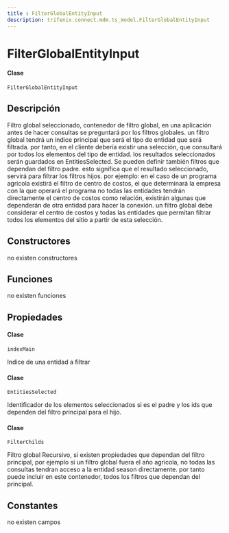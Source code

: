 ```yaml
---
title : FilterGlobalEntityInput
description: trifenix.connect.mdm.ts_model.FilterGlobalEntityInput
---
```


# FilterGlobalEntityInput

<CodeBlock slots = 'heading, code' repeat = '1' languages = 'C#' />

#### Clase
```
FilterGlobalEntityInput
```

## Descripción
Filtro global seleccionado, contenedor de filtro global, en una aplicación antes de hacer consultas se preguntará por los filtros globales.
un filtro global tendrá un índice principal que será el tipo de entidad que será filtrada.
por tanto, en el cliente debería existir una selección, que consultará por todos los elementos del tipo de entidad.
los resultados seleccionados serán guardados en EntitiesSelected.
Se pueden definir también filtros que dependan del filtro padre.
esto significa que el resultado seleccionado, servirá para filtrar los filtros hijos.
por ejemplo:
en el caso de un programa agricola existirá el filtro de centro de costos, el que determinará la empresa con la que operará el programa
no todas las entidades tendrán directamente el centro de costos como relación, existirán algunas que dependerán de otra entidad para hacer la conexión.
un filtro global debe considerar el centro de costos y todas las entidades que permitan filtrar todos los elementos del sitio a partir de esta selección.
## Constructores

no existen constructores


## Funciones

no existen funciones

## Propiedades


<CodeBlock slots = 'heading, code' repeat = '1' languages = 'C#' />

#### Clase
```
indexMain
```


Indice de una entidad a filtrar

<CodeBlock slots = 'heading, code' repeat = '1' languages = 'C#' />

#### Clase
```
EntitiesSelected
```


Identificador de los elementos seleccionados si es el padre y los ids que dependen del filtro principal para el hijo.

<CodeBlock slots = 'heading, code' repeat = '1' languages = 'C#' />

#### Clase
```
FilterChilds
```


Filtro global Recursivo, si existen propiedades que dependan
del filtro principal, por ejemplo si un filtro global fuera el año agricola,
no todas las consultas tendran acceso a la entidad season directamente.
por tanto puede incluir en este contenedor, todos los filtros que dependan del principal.
## Constantes
no existen campos

